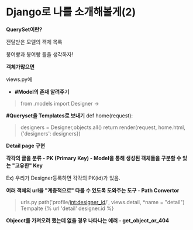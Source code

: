# Django로 나를 소개해볼게(2)

**QuerySet이란?**

전달받은 모델의 객체 목록

붕어빵과 붕어빵 틀을 생각하자!


**객체가많으면**

views.py에

* **#Model의 존재 알려주기**
> from .models import Designer -> 

**#Queryset을 Templates로 보내기**
def home(request):
>designers = Designer,objects.all()
return render(request, home.html, {'designers': designers})

**Detail page 구현**

**각각의 글을 분류 - PK (Primary Key) - Model을 통해 생성된 객체들을 구분할 수 있는 "고유한" Key**

Ex) 우리가 Designer등록하면 각각의 PK(id)가 있음.

**여러 객체의 url을 "계층적으로" 다룰 수 있도록 도와주는 도구 - Path Convertor**

>urls.py path('profile/<int:designer_id>/', views.detail, *name = "detail")
Tempalte {% url 'detail' designer.id %}

**Objecct를 가져오려 했는데 없을 경우 나타나는 에러 - get_object_or_404**
